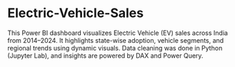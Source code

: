 # Electric-Vehicle-Sales
This Power BI dashboard visualizes Electric Vehicle (EV) sales across India from 2014–2024. It highlights state-wise adoption, vehicle segments, and regional trends using dynamic visuals. Data cleaning was done in Python (Jupyter Lab), and insights are powered by DAX and Power Query.
